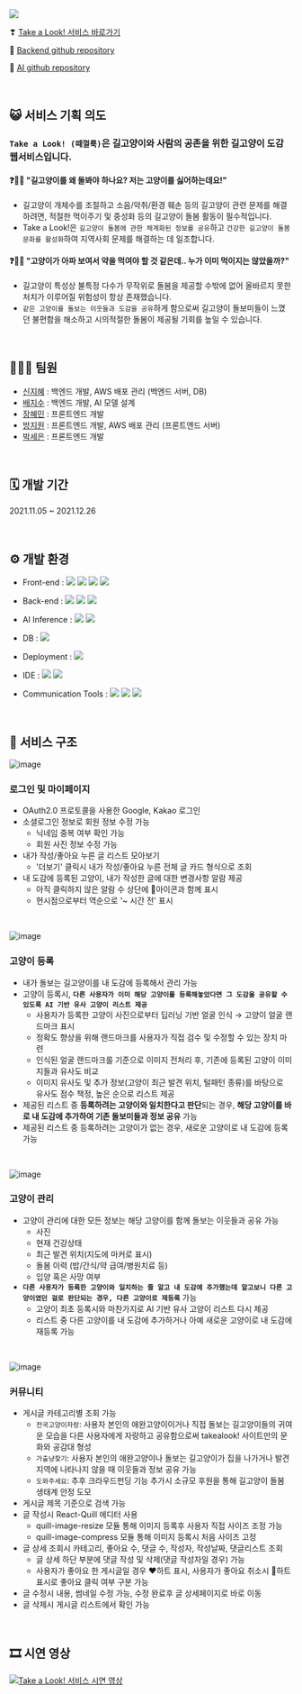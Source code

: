 
<img src="https://www.notion.so/image/https%3A%2F%2Fs3-us-west-2.amazonaws.com%2Fsecure.notion-static.com%2F513c596f-5dfe-490f-923a-2f40fd8f9658%2FUntitled.png?table=block&id=fe0a94fb-407e-441a-b0d9-b70a678ef956&spaceId=46893005-a3d8-4104-82d2-29cae068e951&width=2000&userId=c4ad560d-d5be-4c58-a250-7be34ce655d8&cache=v2">

❣ [Take a Look! 서비스 바로가기](http://takealook.icu)

🔗 [Backend github repository](https://github.com/streetnyangfighter/takealook_backend)

🔗 [AI github repository](https://github.com/streetnyangfighter/takealook_ai)

<br>


## 😺 서비스 기획 의도
### `Take a Look! (떼껄룩)`은 길고양이와 사람의 공존을 위한 길고양이 도감 웹서비스입니다.
#### ❓🤷‍♂️ "길고양이를 왜 돌봐야 하나요? 저는 고양이를 싫어하는데요!"
- 길고양이 개체수를 조절하고 소음/악취/환경 훼손 등의 길고양이 관련 문제를 해결하려면, 적절한 먹이주기 및 중성화 등의 길고양이 돌봄 활동이 필수적입니다.
- Take a Look!은 `길고양이 돌봄에 관한 체계화된 정보를 공유`하고 `건강한 길고양이 돌봄 문화를 활성화`하여 지역사회 문제를 해결하는 데 일조합니다.

#### ❓💁‍♀ "고양이가 아파 보여서 약을 먹여야 할 것 같은데.. 누가 이미 먹이지는 않았을까?"
- 길고양이 특성상 불특정 다수가 무작위로 돌봄을 제공할 수밖에 없어 올바르지 못한 처치가 이루어질 위험성이 항상 존재했습니다.
- `같은 고양이를 돌보는 이웃들과 도감을 공유`하게 함으로써 길고양이 돌보미들이 느꼈던 불편함을 해소하고 시의적절한 돌봄이 제공될 기회를 높일 수 있습니다.


<br>

## 👨‍👧‍👧 팀원
- [신지혜](https://github.com/jhshin29) : 백엔드 개발, AWS 배포 관리 (백엔드 서버, DB)
- [배지수](https://github.com/geesuee) : 백엔드 개발, AI 모델 설계
- [장혜민](https://github.com/hyemin-jang) : 프론트엔드 개발
- [방지원](https://github.com/jeewon-bang) : 프론트엔드 개발, AWS 배포 관리 (프론트엔드 서버)
- [박세은](https://github.com/seeun214) : 프론트엔드 개발

<br>

## 🗓 개발 기간
2021.11.05 ~ 2021.12.26 

<br>

## ⚙ 개발 환경
- Front-end : <img src="https://img.shields.io/badge/react-61DAFB?style=for-the-badge&logo=react&logoColor=black"> <img src="https://img.shields.io/badge/javascript-F7DF1E?style=for-the-badge&logo=javascript&logoColor=black">  <img src="https://img.shields.io/badge/html-E34F26?style=for-the-badge&logo=html5&logoColor=white"> <img src="https://img.shields.io/badge/css-1572B6?style=for-the-badge&logo=css3&logoColor=white">

- Back-end : <img src="https://img.shields.io/badge/JAVA-007396?style=for-the-badge&logo=java&logoColor=white"> <img src="https://img.shields.io/badge/SpringBoot-6DB33F?style=for-the-badge&logo=SpringBoot&logoColor=white"> <img src="https://img.shields.io/badge/Gradle-02303A?style=for-the-badge&logo=Gradle&logoColor=white"> 

- AI Inference : <img src="https://img.shields.io/badge/Flask-000000?style=for-the-badge&logo=Flask&logoColor=white"> <img src="https://img.shields.io/badge/python-3776AB?style=for-the-badge&logo=python&logoColor=white"> 

- DB : <img src="https://img.shields.io/badge/mysql-4479A1?style=for-the-badge&logo=mysql&logoColor=white"> 

- Deployment : <img src="https://img.shields.io/badge/amazonaws-232F3E?style=for-the-badge&logo=amazonaws&logoColor=white">

- IDE : <img src="https://img.shields.io/badge/Visual%20Studio%20Code-0078d7.svg?style=for-the-badge&logo=visual-studio-code&logoColor=white"> <img src="https://img.shields.io/badge/IntelliJIDEA-000000.svg?style=for-the-badge&logo=intellij-idea&logoColor=white">

- Communication Tools : <img src="https://img.shields.io/badge/figma-%23F24E1E.svg?style=for-the-badge&logo=figma&logoColor=white"> <img src="https://img.shields.io/badge/Notion-%23000000.svg?style=for-the-badge&logo=notion&logoColor=white"> <img src="https://img.shields.io/badge/Postman-FF6C37?style=for-the-badge&logo=postman&logoColor=white">



<br>

## 🧬 서비스 구조
![image](https://user-images.githubusercontent.com/87870107/148776503-d27b8924-a731-47d7-ac05-43e3fae3299b.png)

### 로그인 및 마이페이지

- OAuth2.0 프로토콜을 사용한 Google, Kakao 로그인
- 소셜로그인 정보로 회원 정보 수정 가능
  - 닉네임 중복 여부 확인 가능
  - 회원 사진 정보 수정 가능
- 내가 작성/좋아요 누른 글 리스트 모아보기
  - '더보기' 클릭시 내가 작성/좋아요 누른 전체 글 카드 형식으로 조회
- 내 도감에 등록된 고양이, 내가 작성한 글에 대한 변경사항 알람 제공
  - 아직 클릭하지 않은 알람 수 상단에 🔔아이콘과 함께 표시
  - 현시점으로부터 역순으로 '~ 시간 전' 표시

<br>

![image](https://user-images.githubusercontent.com/87870107/148776590-4f0fbf7e-204e-4274-acaa-2110c0bd29a9.png)


### 고양이 등록

- 내가 돌보는 길고양이를 내 도감에 등록해서 관리 가능
- 고양이 등록시, **`다른 사용자가 이미 해당 고양이를 등록해놓았다면 그 도감을 공유할 수 있도록 AI 기반 유사 고양이 리스트 제공`** 
  - 사용자가 등록한 고양이 사진으로부터 딥러닝 기반 얼굴 인식 → 고양이 얼굴 랜드마크 표시 
  - 정확도 향상을 위해 랜드마크를 사용자가 직접 검수 및 수정할 수 있는 장치 마련
  - 인식된 얼굴 랜드마크를 기준으로 이미지 전처리 후, 기존에 등록된 고양이 이미지들과 유사도 비교
  - 이미지 유사도 및 추가 정보(고양이 최근 발견 위치, 털패턴 종류)를 바탕으로 유사도 점수 책정, 높은 순으로 리스트 제공  
- 제공된 리스트 중 **등록하려는 고양이와 일치한다고 판단**되는 경우, **해당 고양이를 바로 내 도감에 추가하여 기존 돌보미들과 정보 공유** 가능
- 제공된 리스트 중 등록하려는 고양이가 없는 경우, 새로운 고양이로 내 도감에 등록 가능

<br>

![image](https://user-images.githubusercontent.com/87870107/148776670-da77f072-4411-45a1-aa9c-449c311ad922.png)

### 고양이 관리
- 고양이 관리에 대한 모든 정보는 해당 고양이를 함께 돌보는 이웃들과 공유 가능
  - 사진
  - 현재 건강상태
  - 최근 발견 위치(지도에 마커로 표시)
  - 돌봄 이력 (밥/간식/약 급여/병원치료 등)
  - 입양 혹은 사망 여부
- **`다른 사용자가 등록한 고양이와 일치하는 줄 알고 내 도감에 추가했는데 알고보니 다른 고양이였던 걸로 판단되는 경우, 다른 고양이로 재등록`** 가능
  - 고양이 최초 등록시와 마찬가지로 AI 기반 유사 고양이 리스트 다시 제공
  - 리스트 중 다른 고양이를 내 도감에 추가하거나 아예 새로운 고양이로 내 도감에 재등록 가능 
  
 <br>

![image](https://user-images.githubusercontent.com/87870107/148776717-0dffe4be-c271-4136-9091-79538669cf78.png)

### 커뮤니티
- 게시글 카테고리별 조회 가능
    - `전국고양이자랑`: 사용자 본인의 애완고양이이거나 직접 돌보는 길고양이들의 귀여운 모습을 다른 사용자에게 자랑하고 공유함으로써 takealook! 사이트만의 문화와 공감대 형성
    - `가출냥찾기`: 사용자 본인의 애완고양이나 돌보는 길고양이가 집을 나가거나 발견 지역에 나타나지 않을 때 이웃들과 정보 공유 가능
    - `도와주세요`: 추후 크라우드펀딩 기능 추가시 소규모 후원을 통해 길고양이 돌봄 생태계 안정 도모
- 게시글 제목 기준으로 검색 가능
- 글 작성시 React-Quill 에디터 사용
    - quill-image-resize 모듈 통해 이미지 등록후 사용자 직접 사이즈 조정 가능
    - quill-image-compress 모듈 통해 이미지 등록시 처음 사이즈 고정
- 글 상세 조회시 카테고리, 좋아요 수, 댓글 수, 작성자, 작성날짜, 댓글리스트 조회
    - 글 상세 하단 부분에 댓글 작성 및 삭제(댓글 작성자일 경우) 가능
    - 사용자가 좋아요 한 게시글일 경우 ❤하트 표시, 사용자가 좋아요 취소시 🤍하트 표시로 좋아요 클릭 여부 구분 가능
- 글 수정시 내용, 썸네일 수정 가능, 수정 완료후 글 상세페이지로 바로 이동
- 글 삭제시 게시글 리스트에서 확인 가능


<br>

## 🎞 시연 영상
[![Take a Look! 서비스 시연 영상](https://user-images.githubusercontent.com/74531573/147846465-4ddcbedb-4a8a-43aa-b6f2-04ec3e0c2b3c.png)](https://www.youtube.com/watch?v=NgvGsDKbvok)
